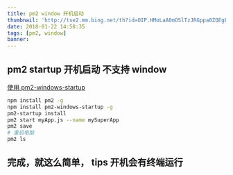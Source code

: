 ```yaml
---
title: pm2 window 开机启动
thumbnail: 'http://tse2.mm.bing.net/th?id=OIP.HMoLaA0mOSlTzJRGppa0ZQEgEs&pid=15.1'
date: 2018-01-22 14:58:35
tags: [pm2, window]
banner:
---
```


## pm2 startup 开机启动 不支持 window

[使用 pm2-windows-startup](https://github.com/marklagendijk/node-pm2-windows-startup)

``` bash
npm install pm2 -g
npm install pm2-windows-startup -g
pm2-startup install
pm2 start myApp.js --name mySuperApp
pm2 save
# 重启电脑
pm2 ls
```

## 完成，就这么简单，  tips 开机会有终端运行

